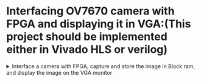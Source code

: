 # Interfacing OV7670 camera with FPGA and displaying it in VGA:(This project should be implemented either in Vivado HLS or verilog)

<details>
 <summary> Interface a camera with FPGA, capture and store the image in Block ram, and display the image on the VGA monitor </summary>

# Project Plan

This project can be split into three parts boardly

* **Interfacing the OV7670 camera with the Basys 3 FPGA Board**
* **Reading and Storing the image captured by the camera sensor and storing it in the block ram**
* **Interfacing the FPGA board with VGA controller to display the stored image in the monitor**

 # Protocol Used
 
 ## SCCB

According to spec, SCCB supports only upto 100Khz (not more).

* I2C spec requires pullups with open-collector(drain) drivers everywhere.
*  SCCB requires CMOS-like drivers which are always either +VDD or GND i.e no pullups.
* In I2C, after every 8bits transferred, the 9th bit is designated ACK. The slave pulls SDA low to ack. SCCB designates the 9th bit "dont-care".
* SCCB spec states that the master continues regardless of ACK/NACK in the 9th bit.
 
 SCCB 1: https://chipress.online/2024/07/16/sccb-i-a-protocol-in-image-sensor/ 
 
 SCCB 2: https://chipress.online/2024/07/24/sccb-%e2%85%b1-protocol-signaling/
 
 SCCB 3: https://chipress.online/2024/08/08/sccb%E2%85%B2-protocol-structure/


Pin description of OV7670 camera module


  ![Screenshot from 2024-10-18 10-32-53](https://github.com/user-attachments/assets/e9ec985a-b8ac-4707-a023-fcc6792bd3a5)
  
  

</details>
